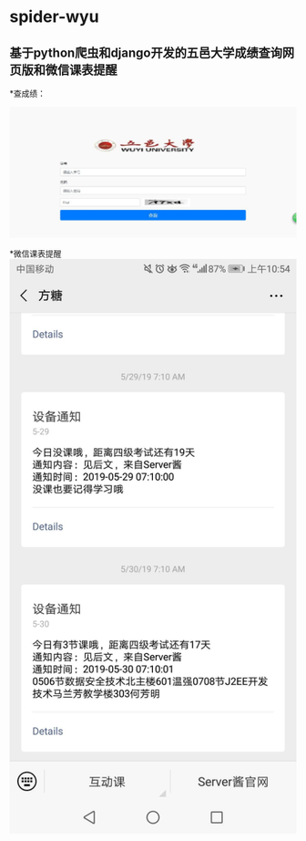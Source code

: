 # spider-wyu
基于python爬虫和django开发的五邑大学成绩查询网页版和微信课表提醒
-----
*查成绩：<br>

![image](https://github.com/WEIYANLIN1996/spider-wyu/blob/master/images/360截图20190616110033666.jpg)

*微信课表提醒<br>
![image](https://github.com/WEIYANLIN1996/spider-wyu/blob/master/images/webwxgetmsgimg.jpg)
